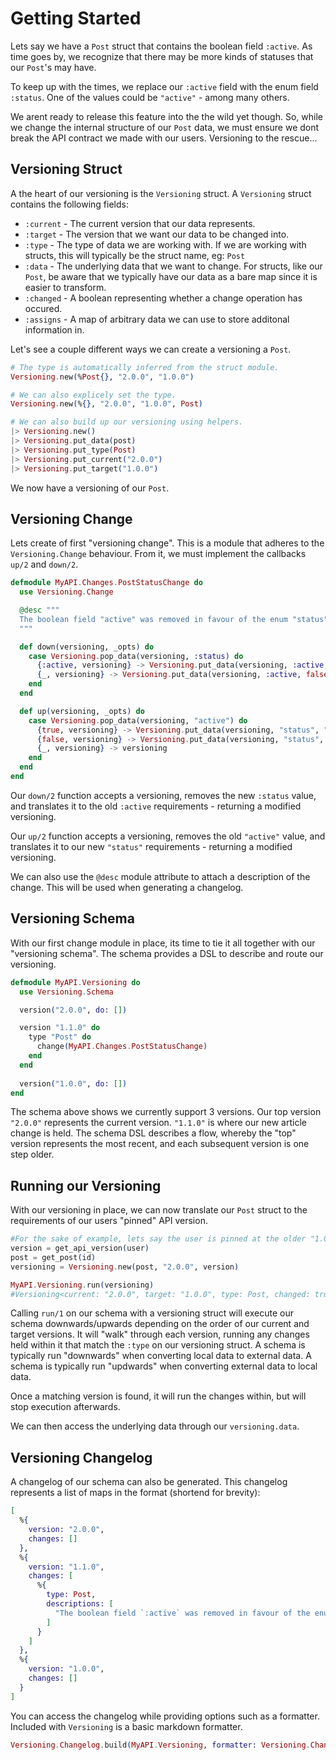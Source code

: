 # Getting Started

Lets say we have a `Post` struct that contains the boolean field `:active`. As time goes by, we recognize that there may be more kinds of statuses that our `Post`'s may have.

To keep up with the times, we replace our `:active` field with the enum field `:status`.
One of the values could be `"active"` - among many others.

We arent ready to release this feature into the the wild yet though. So, while we change the internal structure of our `Post` data, we must ensure we dont break the API contract we made with our users. Versioning to the rescue...

## Versioning Struct

A the heart of our versioning is the `Versioning` struct. A `Versioning` struct contains the following fields:

- `:current` - The current version that our data represents.
- `:target` - The version that we want our data to be changed into.
- `:type` - The type of data we are working with. If we are working with structs, this will typically be the struct name, eg: `Post`
- `:data` - The underlying data that we want to change. For structs, like our `Post`, be aware that we typically have our data as a bare map since it is easier to transform.
- `:changed` - A boolean representing whether a change operation has occured.
- `:assigns` - A map of arbitrary data we can use to store additonal information in.

Let's see a couple different ways we can create a versioning a `Post`.

```elixir
# The type is automatically inferred from the struct module.
Versioning.new(%Post{}, "2.0.0", "1.0.0")

# We can also explicely set the type.
Versioning.new(%{}, "2.0.0", "1.0.0", Post)

# We can also build up our versioning using helpers.
|> Versioning.new()
|> Versioning.put_data(post)
|> Versioning.put_type(Post)
|> Versioning.put_current("2.0.0")
|> Versioning.put_target("1.0.0")
```

We now have a versioning of our `Post`.

## Versioning Change

Lets create of first "versioning change". This is a module that adheres to the
`Versioning.Change` behaviour. From it, we must implement the callbacks `up/2`
and `down/2`.

```elixir
defmodule MyAPI.Changes.PostStatusChange do
  use Versioning.Change

  @desc """
  The boolean field "active" was removed in favour of the enum "status".
  """

  def down(versioning, _opts) do
    case Versioning.pop_data(versioning, :status) do
      {:active, versioning} -> Versioning.put_data(versioning, :active, true)
      {_, versioning} -> Versioning.put_data(versioning, :active, false)
    end
  end

  def up(versioning, _opts) do
    case Versioning.pop_data(versioning, "active") do
      {true, versioning} -> Versioning.put_data(versioning, "status", "active")
      {false, versioning} -> Versioning.put_data(versioning, "status", "hidden")
      {_, versioning} -> versioning
    end
  end
end
```

Our `down/2` function accepts a versioning, removes the new `:status` value, and
translates it to the old `:active` requirements - returning a modified versioning.

Our `up/2` function accepts a versioning, removes the old `"active"` value, and
translates it to our new `"status"` requirements - returning a modified versioning.

We can also use the `@desc` module attribute to attach a description of the change.
This will be used when generating a changelog.

## Versioning Schema

With our first change module in place, its time to tie it all together with our
"versioning schema". The schema provides a DSL to describe and route our versioning.

```elixir
defmodule MyAPI.Versioning do
  use Versioning.Schema

  version("2.0.0", do: [])

  version "1.1.0" do
    type "Post" do
      change(MyAPI.Changes.PostStatusChange)
    end
  end
  
  version("1.0.0", do: [])
end
```

The schema above shows we currently support 3 versions. Our top version `"2.0.0"`
represents the current version. `"1.1.0"` is where our new article change is held.
The schema DSL describes a flow, whereby the "top" version represents the most recent,
and each subsequent version is one step older.

## Running our Versioning

With our versioning in place, we can now translate our `Post` struct to the requirements
of our users "pinned" API version.

```elixir
#For the sake of example, lets say the user is pinned at the older "1.0.0" version.
version = get_api_version(user)
post = get_post(id)
versioning = Versioning.new(post, "2.0.0", version)

MyAPI.Versioning.run(versioning)
#Versioning<current: "2.0.0", target: "1.0.0", type: Post, changed: true>
```

Calling `run/1` on our schema with a versioning struct will execute our schema
downwards/upwards depending on the order of our current and target versions. It
will "walk" through each version, running any changes held within it that match
the `:type` on our versioning struct. A schema is typically run "downwards" when
converting local data to external data. A schema is typically run "updwards" when
converting external data to local data.

Once a matching version is found, it will run the changes within, but will stop
execution afterwards.

We can then access the underlying data through our `versioning.data`.

## Versioning Changelog

A changelog of our schema can also be generated. This changelog represents a list
of maps in the format (shortend for brevity):

```elixir
[
  %{
    version: "2.0.0",
    changes: []
  },
  %{
    version: "1.1.0",
    changes: [
      %{
        type: Post,
        descriptions: [
          "The boolean field `:active` was removed in favour of the enum `:status`."
        ]
      }
    ]
  },
  %{
    version: "1.0.0",
    changes: []
  }
]
```

You can access the changelog while providing options such as a formatter.
Included with `Versioning` is a basic markdown formatter.

```elixir
Versioning.Changelog.build(MyAPI.Versioning, formatter: Versioning.Changelog.Markdown)
```
